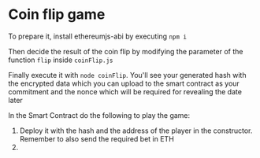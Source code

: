 # Coin flip game

To prepare it, install ethereumjs-abi by executing `npm i`

Then decide the result of the coin flip by modifying the parameter of the function `flip` inside `coinFlip.js`

Finally execute it with `node coinFlip`. You'll see your generated hash with the encrypted data which you can upload to the smart contract as your commitment and the nonce which will be required for revealing the date later

In the Smart Contract do the following to play the game:
1. Deploy it with the hash and the address of the player in the constructor. Remember to also send the required bet in ETH
2. 
